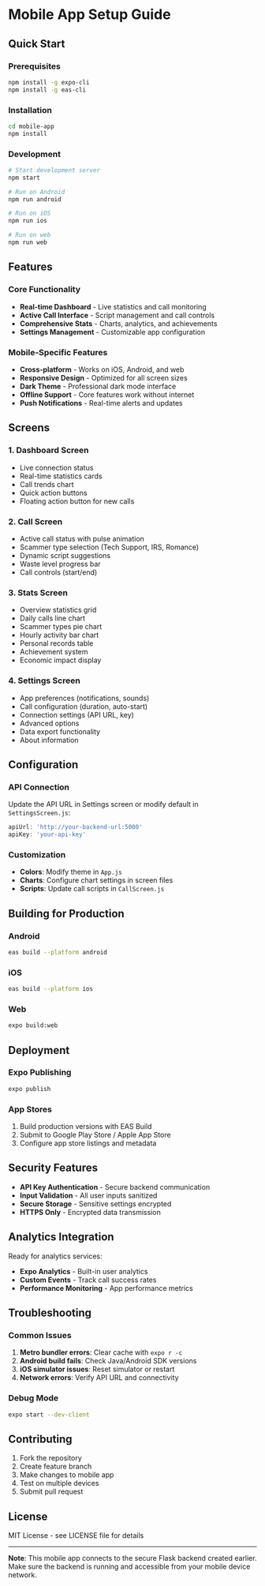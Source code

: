 # Mobile App Setup Guide

## Quick Start

### Prerequisites
```bash
npm install -g expo-cli
npm install -g eas-cli
```

### Installation
```bash
cd mobile-app
npm install
```

### Development
```bash
# Start development server
npm start

# Run on Android
npm run android

# Run on iOS
npm run ios

# Run on web
npm run web
```

## Features

### Core Functionality
- **Real-time Dashboard** - Live statistics and call monitoring
- **Active Call Interface** - Script management and call controls
- **Comprehensive Stats** - Charts, analytics, and achievements
- **Settings Management** - Customizable app configuration

### Mobile-Specific Features
- **Cross-platform** - Works on iOS, Android, and web
- **Responsive Design** - Optimized for all screen sizes
- **Dark Theme** - Professional dark mode interface
- **Offline Support** - Core features work without internet
- **Push Notifications** - Real-time alerts and updates

## Screens

### 1. Dashboard Screen
- Live connection status
- Real-time statistics cards
- Call trends chart
- Quick action buttons
- Floating action button for new calls

### 2. Call Screen
- Active call status with pulse animation
- Scammer type selection (Tech Support, IRS, Romance)
- Dynamic script suggestions
- Waste level progress bar
- Call controls (start/end)

### 3. Stats Screen
- Overview statistics grid
- Daily calls line chart
- Scammer types pie chart
- Hourly activity bar chart
- Personal records table
- Achievement system
- Economic impact display

### 4. Settings Screen
- App preferences (notifications, sounds)
- Call configuration (duration, auto-start)
- Connection settings (API URL, key)
- Advanced options
- Data export functionality
- About information

## Configuration

### API Connection
Update the API URL in Settings screen or modify default in `SettingsScreen.js`:
```javascript
apiUrl: 'http://your-backend-url:5000'
apiKey: 'your-api-key'
```

### Customization
- **Colors**: Modify theme in `App.js`
- **Charts**: Configure chart settings in screen files
- **Scripts**: Update call scripts in `CallScreen.js`

## Building for Production

### Android
```bash
eas build --platform android
```

### iOS
```bash
eas build --platform ios
```

### Web
```bash
expo build:web
```

## Deployment

### Expo Publishing
```bash
expo publish
```

### App Stores
1. Build production versions with EAS Build
2. Submit to Google Play Store / Apple App Store
3. Configure app store listings and metadata

## Security Features

- **API Key Authentication** - Secure backend communication
- **Input Validation** - All user inputs sanitized
- **Secure Storage** - Sensitive settings encrypted
- **HTTPS Only** - Encrypted data transmission

## Analytics Integration

Ready for analytics services:
- **Expo Analytics** - Built-in user analytics
- **Custom Events** - Track call success rates
- **Performance Monitoring** - App performance metrics

## Troubleshooting

### Common Issues
1. **Metro bundler errors**: Clear cache with `expo r -c`
2. **Android build fails**: Check Java/Android SDK versions
3. **iOS simulator issues**: Reset simulator or restart
4. **Network errors**: Verify API URL and connectivity

### Debug Mode
```bash
expo start --dev-client
```

## Contributing

1. Fork the repository
2. Create feature branch
3. Make changes to mobile app
4. Test on multiple devices
5. Submit pull request

## License

MIT License - see LICENSE file for details

---

**Note**: This mobile app connects to the secure Flask backend created earlier. Make sure the backend is running and accessible from your mobile device network.
